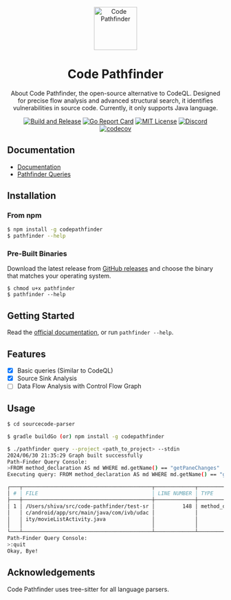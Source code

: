 <p>
<div align="center">
  <img src="./assets/cpv.png" alt="Code Pathfinder" width="100" height="100"/>
</p>

# Code Pathfinder 
About
Code Pathfinder, the open-source alternative to CodeQL. Designed for precise flow analysis and advanced structural search, it identifies vulnerabilities in source code. Currently, it only supports Java language.

[![Build and Release](https://github.com/shivasurya/code-pathfinder/actions/workflows/build.yml/badge.svg)](https://github.com/shivasurya/code-pathfinder/actions/workflows/build.yml) [![Go Report Card](https://goreportcard.com/badge/github.com/shivasurya/code-pathfinder/sourcecode-parser)](https://goreportcard.com/report/github.com/shivasurya/code-pathfinder/sourcecode-parser)
[![MIT License](https://img.shields.io/github/license/shivasurya/code-pathfinder)](https://github.com/shivasurya/code-pathfinder/blob/main/LICENSE)
[![Discord](https://img.shields.io/discord/1259511338183557120?logo=discord&label=discord&utm_source=github)](https://discord.gg/xmPdJC6WPX)
[![codecov](https://codecov.io/gh/shivasurya/code-pathfinder/graph/badge.svg?token=VYQLI49TF4)](https://codecov.io/gh/shivasurya/code-pathfinder)
</div>

## Documentation

- [Documentation](https://codepathfinder.dev/)
- [Pathfinder Queries](https://github.com/shivasurya/code-pathfinder/tree/main/pathfinder-rules)


## Installation

### From npm

```bash
$ npm install -g codepathfinder
$ pathfinder --help
```

### Pre-Built Binaries

Download the latest release from [GitHub releases](https://github.com/shivasurya/code-pathfinder/releases) and choose
the binary that matches your operating system.

```shell
$ chmod u+x pathfinder
$ pathfinder --help
```


## Getting Started
Read the [official documentation](https://codepathfinder.dev/), or run `pathfinder --help`.

## Features

- [x] Basic queries (Similar to CodeQL)
- [x] Source Sink Analysis
- [ ] Data Flow Analysis with Control Flow Graph

## Usage

```bash
$ cd sourcecode-parser

$ gradle buildGo (or) npm install -g codepathfinder

$ ./pathfinder query --project <path_to_project> --stdin
2024/06/30 21:35:29 Graph built successfully
Path-Finder Query Console: 
>FROM method_declaration AS md WHERE md.getName() == "getPaneChanges"
Executing query: FROM method_declaration AS md WHERE md.getName() == "getPaneChanges"

┌───┬──────────────────────────────────────────┬─────────────┬────────────────────┬────────────────┬──────────────────────────────────────────────────────────────┐
│ # │ FILE                                     │ LINE NUMBER │ TYPE               │ NAME           │ CODE SNIPPET                                                 │
├───┼──────────────────────────────────────────┼─────────────┼────────────────────┼────────────────┼──────────────────────────────────────────────────────────────┤
│ 1 │ /Users/shiva/src/code-pathfinder/test-sr │         148 │ method_declaration │ getPaneChanges │ protected void getPaneChanges() throws ClassCastException {  │
│   │ c/android/app/src/main/java/com/ivb/udac │             │                    │                │         mTwoPane = findViewById(R.id.movie_detail_container) │
│   │ ity/movieListActivity.java               │             │                    │                │  != null;                                                    │
│   │                                          │             │                    │                │     }                                                        │
└───┴──────────────────────────────────────────┴─────────────┴────────────────────┴────────────────┴──────────────────────────────────────────────────────────────┘
Path-Finder Query Console: 
>:quit
Okay, Bye!
```

## Acknowledgements
Code Pathfinder uses tree-sitter for all language parsers.

